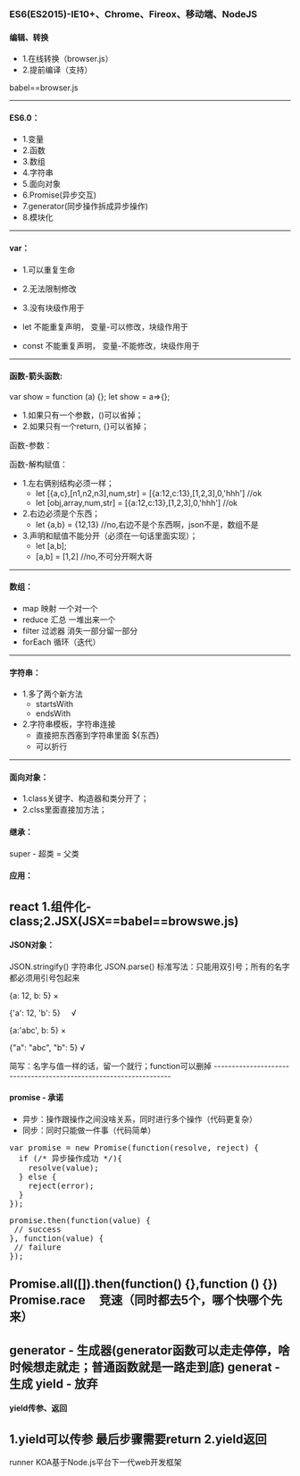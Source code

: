 ### ES6(ES2015)-IE10+、Chrome、Fireox、移动端、NodeJS

#### 编辑、转换
- 1.在线转换（browser.js）
- 2.提前编译（支持）

babel==browser.js

------------------------------------------------------------------------------------

#### ES6.0：
- 1.变量
- 2.函数
- 3.数组
- 4.字符串
- 5.面向对象
- 6.Promise(异步交互)
- 7.generator(同步操作拆成异步操作)
- 8.模块化
------------------------------------------------------------------

#### var：
- 1.可以重复生命
- 2.无法限制修改
- 3.没有块级作用于

- let      不能重复声明， 变量-可以修改，块级作用于
- const    不能重复声明， 变量-不能修改，块级作用于
------------------------------------------------------------------



#### 函数-箭头函数:
var show = function (a) {};
let show = a=>{};
- 1.如果只有一个参数，()可以省掉；
- 2.如果只有一个return, {}可以省掉；

函数-参数：



函数-解构赋值：
- 1.左右俩别结构必须一样；
  - let [{a,c},[n1,n2,n3],num,str] = [{a:12,c:13},[1,2,3],0,'hhh'] //ok
  - let [obj,array,num,str] = [{a:12,c:13},[1,2,3],0,'hhh'] //ok
- 2.右边必须是个东西；
  - let {a,b} = {12,13} //no,右边不是个东西啊，json不是，数组不是
- 3.声明和赋值不能分开（必须在一句话里面实现）；
  - let [a,b];
  - [a,b] = [1,2] //no,不可分开啊大哥
------------------------------------------------------------------



#### 数组：
- map        映射           一个对一个
- reduce     汇总           一堆出来一个
- filter     过滤器         消失一部分留一部分
- forEach    循环（迭代）
------------------------------------------------------------------



#### 字符串：
- 1.多了两个新方法 
  - startsWith
  - endsWith
- 2.字符串模板，字符串连接
  - 直接把东西塞到字符串里面   ${东西}
  - 可以折行
------------------------------------------------------------------
  


#### 面向对象：
- 1.class关键字、构造器和类分开了；
- 2.clss里面直接加方法；
#### 继承：
  super - 超类 = 父类
#### 应用：
  react 1.组件化-class;2.JSX(JSX==babel==browswe.js)
------------------------------------------------------------------





#### JSON对象：
  JSON.stringify()    字符串化 
  JSON.parse() 
  标准写法：只能用双引号；所有的名字都必须用引号包起来
  <p>{a: 12, b: 5}          × </p>
  <p>{'a': 12, 'b': 5}      √ </p>
  <p>{a:'abc', b: 5}        × </p>
  <p>{"a": "abc", "b": 5}   √ </p>
  简写：名字与值一样的话，留一个就行；function可以删掉 
------------------------------------------------------------------





#### promise - 承诺

- 异步：操作跟操作之间没啥关系，同时进行多个操作（代码更复杂）
- 同步：同时只能做一件事（代码简单）
<pre>var promise = new Promise(function(resolve, reject) { 
  if (/* 异步操作成功 */){ 
    resolve(value); 
  } else { 
    reject(error); 
  } 
}); </pre>
<pre>promise.then(function(value) { 
 // success 
}, function(value) { 
 // failure 
}); </pre>
Promise.all([]).then(function() {},function () {}) 
Promise.race      竞速（同时都去5个，哪个快哪个先来） 
------------------------------------------------------------------





generator - 生成器(generator函数可以走走停停，啥时候想走就走；普通函数就是一路走到底) 
generat - 生成 
yield - 放弃 
------------------------------------------------------------------




#### yield传参、返回

1.yield可以传参 
最后步骤需要return 
2.yield返回 
------------------------------------------------------------------





runner
KOA基于Node.js平台下一代web开发框架
